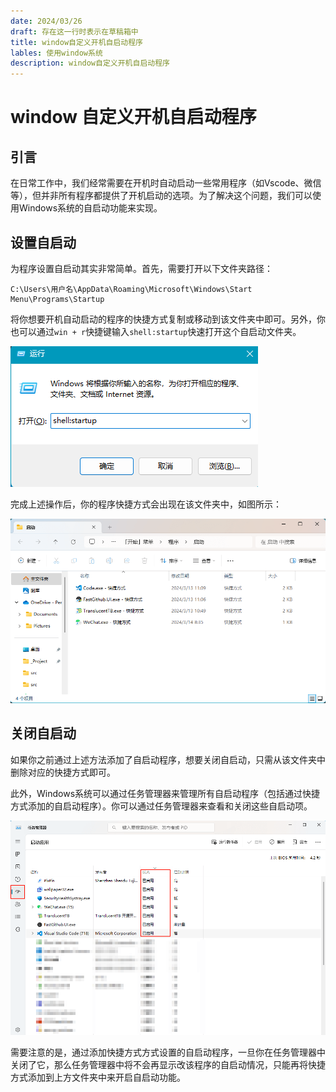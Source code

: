 ```yaml
---
date: 2024/03/26
draft: 存在这一行时表示在草稿箱中
title: window自定义开机自启动程序
lables: 使用window系统
description: window自定义开机自启动程序
---
```


# window 自定义开机自启动程序

## 引言

在日常工作中，我们经常需要在开机时自动启动一些常用程序（如Vscode、微信等），但并非所有程序都提供了开机启动的选项。为了解决这个问题，我们可以使用Windows系统的自启动功能来实现。

## 设置自启动

为程序设置自启动其实非常简单。首先，需要打开以下文件夹路径：

```
C:\Users\用户名\AppData\Roaming\Microsoft\Windows\Start Menu\Programs\Startup
```

将你想要开机自动启动的程序的快捷方式复制或移动到该文件夹中即可。另外，你也可以通过`win + r`快捷键输入`shell:startup`快速打开这个自启动文件夹。

![自启动文件夹示例](assets/AutoStartOnWindows/image-2.png)

完成上述操作后，你的程序快捷方式会出现在该文件夹中，如图所示：

![添加自启动程序后的文件夹](assets/AutoStartOnWindows/image-1.png)

## 关闭自启动

如果你之前通过上述方法添加了自启动程序，想要关闭自启动，只需从该文件夹中删除对应的快捷方式即可。

此外，Windows系统可以通过任务管理器来管理所有自启动程序（包括通过快捷方式添加的自启动程序）。你可以通过任务管理器来查看和关闭这些自启动项。

![任务管理器中的自启动管理页面](assets/AutoStartOnWindows/image-3.png)

需要注意的是，通过添加快捷方式方式设置的自启动程序，一旦你在任务管理器中关闭了它，那么任务管理器中将不会再显示改该程序的自启动情况，只能再将快捷方式添加到上方文件夹中来开启自启动功能。
